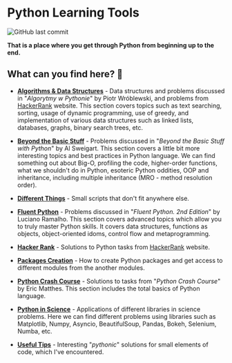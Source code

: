 # **Python Learning Tools**

![GitHub last commit](https://img.shields.io/github/last-commit/mateuszk098/python_learning_tools)

**That is a place where you get through Python from beginning up to the end.**

## **What can you find here? 🐍**

- **[Algorithms & Data Structures](https://github.com/mateuszk098/python_learning_tools/tree/master/algorithms_and_data_structures)** - Data structures and problems discussed in "_Algorytmy w Pythonie_" by Piotr Wróblewski, and problems from [HackerRank](https://www.hackerrank.com/domains/algorithms) website. This section covers topics such as text searching, sorting, usage of dynamic programming, use of greedy, and implementation of various data structures such as linked lists, databases, graphs, binary search trees, etc.

- **[Beyond the Basic Stuff](https://github.com/mateuszk098/python_learning_tools/tree/master/beyond_the_basic_stuff)** - Problems discussed in "_Beyond the Basic Stuff with Python_" by Al Sweigart. This section covers a little bit more interesting topics and best practices in Python language. We can find something out about Big-O, profiling the code, higher-order functions,  what we shouldn't do in Python, esoteric Python oddities, OOP and inheritance, including multiple inheritance (MRO - method resolution order).

- **[Different Things](https://github.com/mateuszk098/python_learning_tools/tree/master/different_things)** - Small scripts that don't fit anywhere else.

- **[Fluent Python](https://github.com/mateuszk098/python_learning_tools/tree/master/fluent_python)** - Problems discussed in "_Fluent Python. 2nd Edition_" by Luciano Ramalho. This section covers advanced topics which allow you to truly master Python skills. It covers data structures, functions as objects, object-oriented idoms, control flow and metaprogramming.
  
- **[Hacker Rank](https://github.com/mateuszk098/python_learning_tools/tree/master/hacker_rank)** - Solutions to Python tasks from [HackerRank](https://www.hackerrank.com/domains/python) website.

- **[Packages Creation](https://github.com/mateuszk098/python_learning_tools/tree/master/packages_creation)** - How to create Python packages and get access to different modules from the another modules.
  
- **[Python Crash Course](https://github.com/mateuszk098/python_learning_tools/tree/master/python_crash_course)** - Solutions to tasks from "_Python Crash Course_" by Eric Matthes. This section includes the total basics of Python language.
  
- **[Python in Science](https://github.com/mateuszk098/python_learning_tools/tree/master/python_in_science)** - Applications of different libraries in science problems. Here we can find different problems using libraries such as Matplotlib, Numpy, Asyncio, BeautifulSoup, Pandas, Bokeh, Selenium, Numba, etc.
  
- **[Useful Tips](https://github.com/mateuszk098/python_learning_tools/tree/master/useful_tips)** - Interesting "_pythonic_" solutions for small elements of code, which I've encountered.
